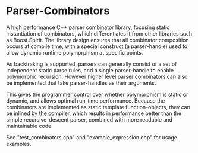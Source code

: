 Parser-Combinators
==================

A high performance C++ parser combinator library, focusing static instantiation of combinators, which differentiates it from other libraries such as Boost.Spirit. The library design ensures that all combinator composition occurs at compile time, with a special construct (a parser-handle) used to allow dynamic runtime polymorphism at specific points.

As backtraking is supported, parsers can generally consist of a set of independent static parse rules, and a single parser-handle to enable polymorphic recursion. However higher level parser combinators can also be implemented that take parser-handles as their arguments.

This gives the programmer control over whether polymorphism is static or dynamic, and allows optimal run-time performance. Because the combinators are implemented as static template function-objects, they can be inlined by the compiler, which results in performance better than the simple recursive-descent parser, combined with more readable and maintainable code.

See "test_combinators.cpp" and "example_expression.cpp" for usage examples.
